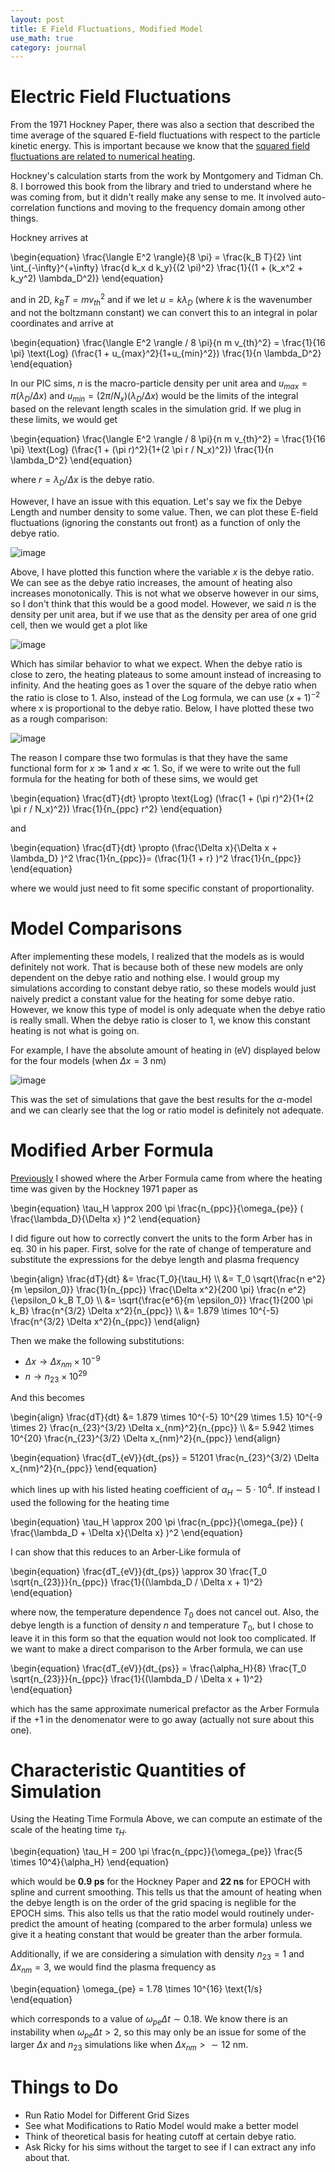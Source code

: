```yaml
---
layout: post
title: E Field Fluctuations, Modified Model
use_math: true
category: journal
---
```



# Electric Field Fluctuations

From the 1971 Hockney Paper, there was also a section that described the time average of the squared E-field fluctuations with respect to the particle kinetic energy. This is important because we know that the [squared field fluctuations are related to numerical heating](https://ronak-n-desai.github.io/osunotebook/22sum7/). 

Hockney's calculation starts from the work by Montgomery and Tidman Ch. 8. I borrowed this book from the library and tried to understand where he was coming from, but it didn't really make any sense to me. It involved auto-correlation functions and moving to the frequency domain among other things. 

Hockney arrives at 

\begin{equation}
\frac{\langle E^2 \rangle}{8 \pi} = \frac{k_B T}{2} \int \int_{-\infty}^{+\infty} \frac{d k_x d k_y}{(2 \pi)^2} \frac{1}{(1 + (k_x^2 + k_y^2) \lambda_D^2)}
\end{equation}

and in 2D, $k_B T = mv_{th}^2$ and if we let $u = k \lambda_D$ (where $k$ is the wavenumber and not the boltzmann constant) we can convert this to an integral in polar coordinates and arrive at

\begin{equation}
\frac{\langle E^2 \rangle / 8 \pi}{n m v_{th}^2} = \frac{1}{16 \pi} \text{Log} \(\frac{1 + u_{max}^2}{1+u_{min}^2}\) \frac{1}{n \lambda_D^2}
\end{equation}

In our PIC sims, $n$ is the macro-particle density per unit area and $u_{max} = \pi (\lambda_D / \Delta x)$ and $u_{min} = (2 \pi / N_x)(\lambda_D / \Delta x)$ would be the limits of the integral based on the relevant length scales in the simulation grid. If we plug in these limits, we would get

\begin{equation}
\frac{\langle E^2 \rangle / 8 \pi}{n m v_{th}^2} = \frac{1}{16 \pi} \text{Log} \(\frac{1 + (\pi r)^2}{1+(2 \pi r / N_x)^2}\) \frac{1}{n \lambda_D^2}
\end{equation}

where $r = \lambda_D / \Delta x$ is the debye ratio.

However, I have an issue with this equation. Let's say we fix the Debye Length and number density to some value. Then, we can plot these E-field fluctuations (ignoring the constants out front) as a function of only the debye ratio. 

![image](https://user-images.githubusercontent.com/98538788/188525509-3542dff2-1cca-4043-a422-7922a39d170d.png)

Above, I have plotted this function where the variable $x$ is the debye ratio. We can see as the debye ratio increases, the amount of heating also increases monotonically. This is not what we observe however in our sims, so I don't think that this would be a good model. However, we said $n$ is the density per unit area, but if we use that as the density per area of one grid cell, then we would get a plot like

![image](https://user-images.githubusercontent.com/98538788/188527991-9d457a5f-765c-40b9-b6b0-829a9ee2b407.png)

Which has similar behavior to what we expect. When the debye ratio is close to zero, the heating plateaus to some amount instead of increasing to infinity. And the heating goes as 1 over the square of the debye ratio when the ratio is close to 1. Also, instead of the Log formula, we can use $(x+1)^{-2}$ where x is proportional to the debye ratio. Below, I have plotted these two as a rough comparison: 

![image](https://user-images.githubusercontent.com/98538788/188727915-08285ce2-4a36-4836-a37f-c2621af37863.png)

The reason I compare thse two formulas is that they have the same functional form for $x \gg 1$ and $x \ll 1$. So, if we were to write out the full formula for the heating for both of these sims, we would get

\begin{equation}
\frac{dT}{dt} \propto \text{Log} \(\frac{1 + (\pi r)^2}{1+(2 \pi r / N_x)^2}\) \frac{1}{n_{ppc} r^2}
\end{equation}

and 

\begin{equation}
\frac{dT}{dt} \propto \(\frac{\Delta x}{\Delta x + \lambda_D} \)^2 \frac{1}{n_{ppc}}= \(\frac{1}{1 + r} \)^2 \frac{1}{n_{ppc}}
\end{equation}

where we would just need to fit some specific constant of proportionality.

# Model Comparisons

After implementing these models, I realized that the models as is would definitely not work. That is because both of these new models are only dependent on the debye ratio and nothing else. I would group my simulations according to constant debye ratio, so these models would just naively predict a constant value for the heating for some debye ratio. However, we know this type of model is only adequate when the debye ratio is really small. When the debye ratio is closer to 1, we know this constant heating is not what is going on. 

For example, I have the absolute amount of heating in (eV) displayed below for the four models (when $\Delta x = 3$ nm)

![image](https://user-images.githubusercontent.com/98538788/188726331-e57492d9-5814-47ec-a3e5-d71beed7d551.png)

This was the set of simulations that gave the best results for the $\alpha$-model and we can clearly see that the log or ratio model is definitely not adequate.

# Modified Arber Formula

[Previously](https://ronak-n-desai.github.io/osunotebook/22sum7/) I showed where the Arber Formula came from where the heating time was given by the Hockney 1971 paper as 

\begin{equation}
\tau_H \approx 200 \pi \frac{n_{ppc}}{\omega_{pe}} \( \frac{\lambda_D}{\Delta x} \)^2
\end{equation}

I did figure out how to correctly convert the units to the form Arber has in eq. 30 in his paper. First, solve for the rate of change of temperature and substitute the expressions for the debye length and plasma frequency

<p>
\begin{align}
\frac{dT}{dt} &= \frac{T_0}{\tau_H} \\
&= T_0 \sqrt{\frac{n e^2}{m \epsilon_0}} \frac{1}{n_{ppc}} \frac{\Delta x^2}{200 \pi} \frac{n e^2}{\epsilon_0 k_B T_0} \\
&= \sqrt{\frac{e^6}{m \epsilon_0}} \frac{1}{200 \pi k_B} \frac{n^{3/2} \Delta x^2}{n_{ppc}} \\
&= 1.879 \times 10^{-5} \frac{n^{3/2} \Delta x^2}{n_{ppc}}
\end{align}
</p>

Then we make the following substitutions: 
- $\Delta x \rightarrow \Delta x_{nm} \times 10^{-9}$
- $n \rightarrow n_{23} \times 10^{29}$

And this becomes 

<p>
\begin{align}
\frac{dT}{dt} &= 1.879 \times 10^{-5}  10^{29 \times 1.5} 10^{-9 \times 2} \frac{n_{23}^{3/2} \Delta x_{nm}^2}{n_{ppc}} \\
&= 5.942 \times 10^{20} \frac{n_{23}^{3/2} \Delta x_{nm}^2}{n_{ppc}} 
\end{align}
</p>




\begin{equation}
 \frac{dT_{eV}}{dt_{ps}} = 51201 \frac{n_{23}^{3/2} \Delta x_{nm}^2}{n_{ppc}}
\end{equation}

which lines up with his listed heating coefficient of $\alpha_H \sim 5 \cdot 10^4$. If instead I used the following for the heating time

\begin{equation}
\tau_H \approx 200 \pi \frac{n_{ppc}}{\omega_{pe}} \( \frac{\lambda_D + \Delta x}{\Delta x} \)^2
\end{equation}

I can show that this reduces to an Arber-Like formula of 

\begin{equation}
\frac{dT_{eV}}{dt_{ps}} \approx 30 \frac{T_0 \sqrt{n_{23}}}{n_{ppc}} \frac{1}{(\lambda_D / \Delta x + 1)^2}
\end{equation}

where now, the temperature dependence $T_0$ does not cancel out. Also, the debye length is a function of density $n$ and temperature $T_0$, but I chose to leave it in this form so that the equation would not look too complicated. If we want to make a direct comparison to the Arber formula, we can use 

\begin{equation}
\frac{dT_{eV}}{dt_{ps}} = \frac{\alpha_H}{8} \frac{T_0 \sqrt{n_{23}}}{n_{ppc}} \frac{1}{(\lambda_D / \Delta x + 1)^2}
\end{equation}

which has the same approximate numerical prefactor as the Arber Formula if the +1 in the denomenator were to go away (actually not sure about this one).

# Characteristic Quantities of Simulation

Using the Heating Time Formula Above, we can compute an estimate of the scale of the heating time $\tau_H$. 

\begin{equation}
  \tau_H = 200 \pi \frac{n_{ppc}}{\omega_{pe}} \frac{5 \times 10^4}{\alpha_H}
\end{equation}

which would be **0.9 ps** for the Hockney Paper and **22 ns** for EPOCH with spline and current smoothing. This tells us that the amount of heating when the debye length is on the order of the grid spacing is neglible for the EPOCH sims. This also tells us that the ratio model would routinely under-predict the amount of heating (compared to the arber formula) unless we give it a heating constant that would be greater than the arber formula.

Additionally, if we are considering a simulation with density $n_{23} = 1$ and $\Delta x_{nm} = 3$, we would find the plasma frequency as 

\begin{equation}
  \omega_{pe} = 1.78 \times 10^{16} \text{1/s}
\end{equation}

which corresponds to a value of $\omega_{pe} \Delta t \sim 0.18$. We know there is an instability when $\omega_{pe} \Delta t > 2$, so this may only be an issue for some of the larger $\Delta x$ and $n_{23}$ simulations like when $\Delta x_{nm} > \sim 12$ nm.

# Things to Do
- Run Ratio Model for Different Grid Sizes
- See what Modifications to Ratio Model would make a better model
- Think of theoretical basis for heating cutoff at certain debye ratio.
- Ask Ricky for his sims without the target to see if I can extract any info about that.
